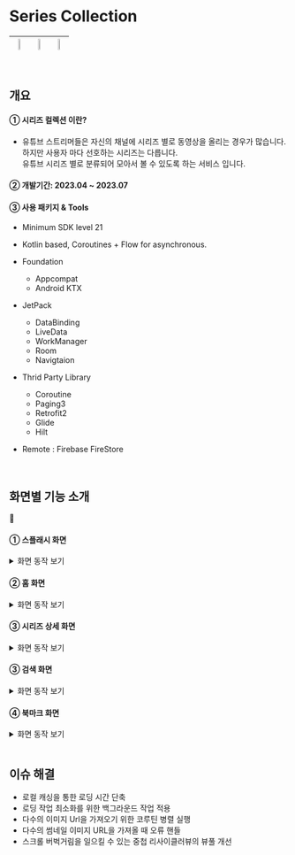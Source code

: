 # Series Collection

|<img src="https://github.com/honggi123/series-collection/assets/89631493/78d55852-67e1-4042-866d-3ed326df6763" height="20%"/>|<img width=“20”% src="https://github.com/honggi123/series-collection/assets/89631493/43d20e3a-03f5-40aa-9c12-730c57170ca7" width="20%" height="20%"/>|<img width=“20”% src="https://github.com/honggi123/series-collection/assets/89631493/83ced6b3-4a0d-4be9-b784-fb9d343af29c" width="20%" height="20%"/>
|----|----|----|

<br>

## 개요

#### ➀ 시리즈 컬렉션 이란?

- 유튜브 스트리머들은 자신의 채널에 시리즈 별로 동영상을 올리는 경우가 많습니다. 하지만 사용자 마다 선호하는 시리즈는 다릅니다. <br> 유튜브 시리즈 별로 분류되어 모아서 볼 수 있도록 하는 서비스 입니다.

#### ➁ 개발기간: 2023.04 ~ 2023.07

#### ➂ 사용 패키지 & Tools

* Minimum SDK level 21
* Kotlin based, Coroutines + Flow for asynchronous.
* Foundation
  - Appcompat
  - Android KTX

* JetPack
  - DataBinding
  - LiveData
  - WorkManager
  - Room
  - Navigtaion

* Thrid Party Library
  - Coroutine
  - Paging3
  - Retrofit2 
  - Glide
  - Hilt
    
* Remote : Firebase FireStore

<br>

## 화면별 기능 소개

🚧

#### ➀ 스플래시 화면

<details>
  <summary> 화면 동작 보기</summary>

  <img src="https://github.com/honggi123/series-collection/assets/89631493/6416b5a1-eb93-4f83-8568-14294d6b903d" width="230px" height="500px"/>
</details>

#### ➁ 홈 화면

<details>
  <summary> 화면 동작 보기</summary>
      <img src="https://github.com/honggi123/series-collection/assets/89631493/9ac3b535-b2fc-48b9-90d8-475383af3e2b" width="230px" height="500px"/>
</details>

#### ➂ 시리즈 상세 화면

<details>
  <summary> 화면 동작 보기</summary>
    <img src="https://github.com/honggi123/series-collection/assets/89631493/479130c2-17e4-476b-ab40-b0bd6e80e970" width="230px" height="500px"/>
</details>

#### ➂ 검색 화면

<details>
  <summary> 화면 동작 보기</summary>

  <img src="https://github.com/honggi123/series-collection/assets/89631493/56652ec7-49a2-4a28-afdf-07ce757499d4" width="230px" height="500px"/>
</details>


#### ➃ 북마크 화면

<details>
  <summary> 화면 동작 보기</summary>
  
  <img src="https://github.com/honggi123/series-collection/assets/89631493/3e6c074c-28fd-4e28-905e-85bc0bf190ee" width="230px" height="500px"/>
</details>

<br>

## 이슈 해결
- 로컬 캐싱을 통한 로딩 시간 단축  
- 로딩 작업 최소화를 위한 백그라운드 작업 적용
- 다수의 이미지 Url을 가져오기 위한 코루틴 병렬 실행
- 다수의 썸네일 이미지 URL을 가져올 때 오류 핸들
- 스크롤 버벅거림을 일으킬 수 있는 중첩 리사이클러뷰의 뷰풀 개선 




